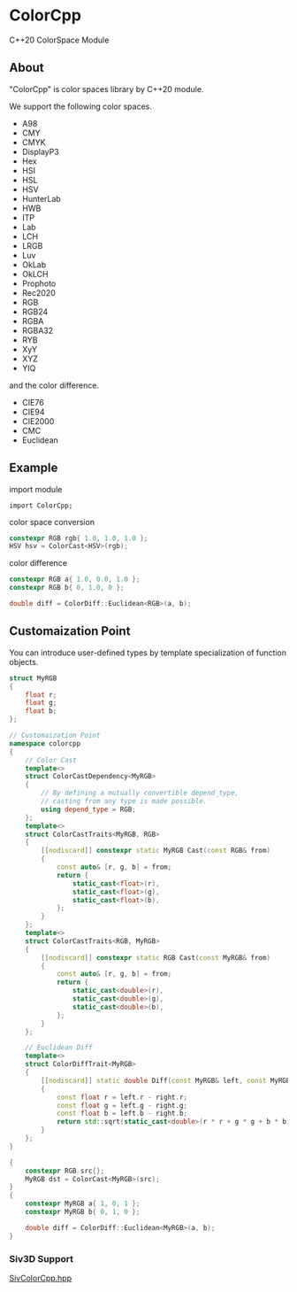 ﻿# ColorCpp
C++20 ColorSpace Module

## About
"ColorCpp" is color spaces library by C++20 module.

We support the following color spaces.

- A98
- CMY
- CMYK
- DisplayP3
- Hex
- HSI
- HSL
- HSV
- HunterLab
- HWB
- ITP
- Lab
- LCH
- LRGB
- Luv
- OkLab
- OkLCH
- Prophoto
- Rec2020
- RGB
- RGB24
- RGBA
- RGBA32
- RYB
- XyY
- XYZ
- YIQ

and the color difference.

- CIE76
- CIE94
- CIE2000
- CMC
- Euclidean

## Example

import module
```
import ColorCpp;
```


color space conversion

```cpp
constexpr RGB rgb{ 1.0, 1.0, 1.0 };
HSV hsv = ColorCast<HSV>(rgb);
```

color difference

```cpp
constexpr RGB a{ 1.0, 0.0, 1.0 };
constexpr RGB b{ 0, 1.0, 0 };

double diff = ColorDiff::Euclidean<RGB>(a, b);
```

## Customaization Point

You can introduce user-defined types by template specialization of function objects.

```cpp
struct MyRGB
{
    float r;
    float g;
    float b;
};

// Customaization Point
namespace colorcpp
{
    // Color Cast
    template<>
    struct ColorCastDependency<MyRGB>
    {
        // By defining a mutually convertible depend_type,
        // casting from any type is made possible.
        using depend_type = RGB;
    };
    template<>
    struct ColorCastTraits<MyRGB, RGB>
    {
        [[nodiscard]] constexpr static MyRGB Cast(const RGB& from)
        {
            const auto& [r, g, b] = from;
            return {
                static_cast<float>(r),
                static_cast<float>(g),
                static_cast<float>(b),
            };
        }
    };
    template<>
    struct ColorCastTraits<RGB, MyRGB>
    {
        [[nodiscard]] constexpr static RGB Cast(const MyRGB& from)
        {
            const auto& [r, g, b] = from;
            return {
                static_cast<double>(r),
                static_cast<double>(g),
                static_cast<double>(b),
            };
        }
    };

    // Euclidean Diff
    template<>
    struct ColorDiffTrait<MyRGB>
    {
        [[nodiscard]] static double Diff(const MyRGB& left, const MyRGB& right)
        {
            const float r = left.r - right.r;
            const float g = left.g - right.g;
            const float b = left.b - right.b;
            return std::sqrt(static_cast<double>(r * r + g * g + b * b));
        }
    };
}

```

```cpp
{
    constexpr RGB src{};
    MyRGB dst = ColorCast<MyRGB>(src);
}
{
    constexpr MyRGB a{ 1, 0, 1 };
    constexpr MyRGB b{ 0, 1, 0 };

    double diff = ColorDiff::Euclidean<MyRGB>(a, b);
}
```

### Siv3D Support

[SivColorCpp.hpp](https://github.com/tyanmahou/ColorCpp/blob/main/Siv3D/SivColorCpp.hpp)